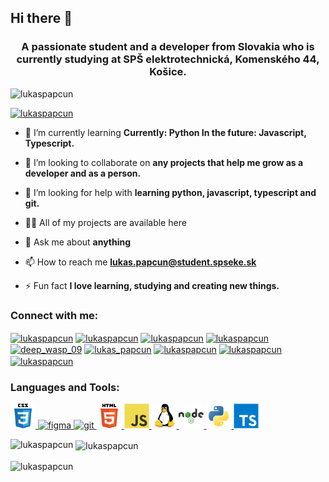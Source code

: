 ## Hi there 👋

<!--
**lukaspapcun/lukaspapcun** is a ✨ _special_ ✨ repository because its `README.md` (this file) appears on your GitHub profile.

Here are some ideas to get you started:

- 🔭 I’m currently working on ...
- 🌱 I’m currently learning ...
- 👯 I’m looking to collaborate on ...
- 🤔 I’m looking for help with ...
- 💬 Ask me about ...
- 📫 How to reach me: ...
- 😄 Pronouns: ...
- ⚡ Fun fact: ...
-->

<h3 align="center">A passionate student and a developer from Slovakia who is currently studying at SPŠ elektrotechnická, Komenského 44, Košice.</h3>

<p align="left"> <img src="https://komarev.com/ghpvc/?username=lukaspapcun&label=Profile%20views&color=0e75b6&style=flat" alt="lukaspapcun" /> </p>

<p align="left"> <a href="https://github.com/ryo-ma/github-profile-trophy"><img src="https://github-profile-trophy.vercel.app/?username=lukaspapcun" alt="lukaspapcun" /></a> </p>

- 🌱 I’m currently learning **Currently: Python In the future: Javascript, Typescript.**

- 👯 I’m looking to collaborate on **any projects that help me grow as a developer and as a person.**

- 🤝 I’m looking for help with **learning python, javascript, typescript and git.**

- 👨‍💻 All of my projects are available here

- 💬 Ask me about **anything**

- 📫 How to reach me **lukas.papcun@student.spseke.sk**

- ⚡ Fun fact **I love learning, studying and creating new things.**

<h3 align="left">Connect with me:</h3>
<p align="left">
<a href="https://codepen.io/lukaspapcun" target="blank"><img align="center" src="https://raw.githubusercontent.com/rahuldkjain/github-profile-readme-generator/master/src/images/icons/Social/codepen.svg" alt="lukaspapcun" height="30" width="40" /></a>
<a href="https://dev.to/lukaspapcun" target="blank"><img align="center" src="https://raw.githubusercontent.com/rahuldkjain/github-profile-readme-generator/master/src/images/icons/Social/devto.svg" alt="lukaspapcun" height="30" width="40" /></a>
<a href="https://stackoverflow.com/users/lukaspapcun" target="blank"><img align="center" src="https://raw.githubusercontent.com/rahuldkjain/github-profile-readme-generator/master/src/images/icons/Social/stack-overflow.svg" alt="lukaspapcun" height="30" width="40" /></a>
<a href="https://codesandbox.com/lukaspapcun" target="blank"><img align="center" src="https://raw.githubusercontent.com/rahuldkjain/github-profile-readme-generator/master/src/images/icons/Social/codesandbox.svg" alt="lukaspapcun" height="30" width="40" /></a>
<a href="https://www.codechef.com/users/deep_wasp_09" target="blank"><img align="center" src="https://cdn.jsdelivr.net/npm/simple-icons@3.1.0/icons/codechef.svg" alt="deep_wasp_09" height="30" width="40" /></a>
<a href="https://www.hackerrank.com/lukas_papcun" target="blank"><img align="center" src="https://raw.githubusercontent.com/rahuldkjain/github-profile-readme-generator/master/src/images/icons/Social/hackerrank.svg" alt="lukas_papcun" height="30" width="40" /></a>
<a href="https://codeforces.com/profile/lukaspapcun" target="blank"><img align="center" src="https://raw.githubusercontent.com/rahuldkjain/github-profile-readme-generator/master/src/images/icons/Social/codeforces.svg" alt="lukaspapcun" height="30" width="40" /></a>
<a href="https://www.leetcode.com/lukaspapcun" target="blank"><img align="center" src="https://raw.githubusercontent.com/rahuldkjain/github-profile-readme-generator/master/src/images/icons/Social/leet-code.svg" alt="lukaspapcun" height="30" width="40" /></a>
<a href="https://www.topcoder.com/members/lukaspapcun" target="blank"><img align="center" src="https://raw.githubusercontent.com/rahuldkjain/github-profile-readme-generator/master/src/images/icons/Social/topcoder.svg" alt="lukaspapcun" height="30" width="40" /></a>
</p>

<h3 align="left">Languages and Tools:</h3>
<p align="left"> <a href="https://www.w3schools.com/css/" target="_blank" rel="noreferrer"> <img src="https://raw.githubusercontent.com/devicons/devicon/master/icons/css3/css3-original-wordmark.svg" alt="css3" width="40" height="40"/> </a> <a href="https://www.figma.com/" target="_blank" rel="noreferrer"> <img src="https://www.vectorlogo.zone/logos/figma/figma-icon.svg" alt="figma" width="40" height="40"/> </a> <a href="https://git-scm.com/" target="_blank" rel="noreferrer"> <img src="https://www.vectorlogo.zone/logos/git-scm/git-scm-icon.svg" alt="git" width="40" height="40"/> </a> <a href="https://www.w3.org/html/" target="_blank" rel="noreferrer"> <img src="https://raw.githubusercontent.com/devicons/devicon/master/icons/html5/html5-original-wordmark.svg" alt="html5" width="40" height="40"/> </a> <a href="https://developer.mozilla.org/en-US/docs/Web/JavaScript" target="_blank" rel="noreferrer"> <img src="https://raw.githubusercontent.com/devicons/devicon/master/icons/javascript/javascript-original.svg" alt="javascript" width="40" height="40"/> </a> <a href="https://www.linux.org/" target="_blank" rel="noreferrer"> <img src="https://raw.githubusercontent.com/devicons/devicon/master/icons/linux/linux-original.svg" alt="linux" width="40" height="40"/> </a> <a href="https://nodejs.org" target="_blank" rel="noreferrer"> <img src="https://raw.githubusercontent.com/devicons/devicon/master/icons/nodejs/nodejs-original-wordmark.svg" alt="nodejs" width="40" height="40"/> </a> <a href="https://www.python.org" target="_blank" rel="noreferrer"> <img src="https://raw.githubusercontent.com/devicons/devicon/master/icons/python/python-original.svg" alt="python" width="40" height="40"/> </a> <a href="https://www.typescriptlang.org/" target="_blank" rel="noreferrer"> <img src="https://raw.githubusercontent.com/devicons/devicon/master/icons/typescript/typescript-original.svg" alt="typescript" width="40" height="40"/> </a> </p>

<p><img align="left" src="https://github-readme-stats.vercel.app/api/top-langs?username=lukaspapcun&show_icons=true&locale=en&layout=compact" alt="lukaspapcun" /></p>

<p>&nbsp;<img align="center" src="https://github-readme-stats.vercel.app/api?username=lukaspapcun&show_icons=true&locale=en" alt="lukaspapcun" /></p>

<p><img align="center" src="https://github-readme-streak-stats.herokuapp.com/?user=lukaspapcun&" alt="lukaspapcun" /></p>
